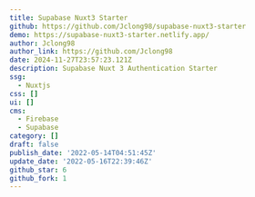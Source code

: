 ```yaml
---
title: Supabase Nuxt3 Starter
github: https://github.com/Jclong98/supabase-nuxt3-starter
demo: https://supabase-nuxt3-starter.netlify.app/
author: Jclong98
author_link: https://github.com/Jclong98
date: 2024-11-27T23:57:23.121Z
description: Supabase Nuxt 3 Authentication Starter
ssg:
  - Nuxtjs
css: []
ui: []
cms:
  - Firebase
  - Supabase
category: []
draft: false
publish_date: '2022-05-14T04:51:45Z'
update_date: '2022-05-16T22:39:46Z'
github_star: 6
github_fork: 1
---
```

